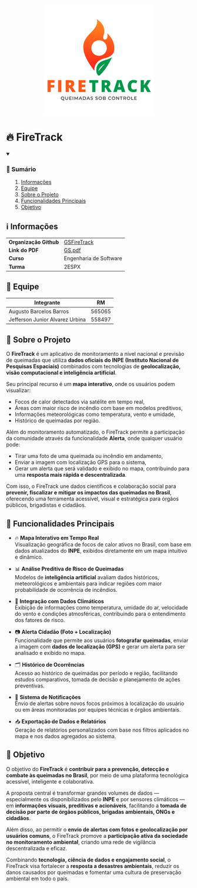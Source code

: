 <p align="center">
    <picture>
        <source media="(prefers-color-scheme: dark)" srcset="Utils/Logo/PNG/LogoDarkHD.png">
        <img alt="Logo da FireTrack" src="Utils/Logo/PNG/LogoHD.png" width="300">
    </picture>
</p>

# 🔥 FireTrack

<details open>
    <summary><h3><strong>📑 Sumário</strong></h3>
        <ol>
            <li><a href="#info">Informações</a></li>
            <li><a href="#equipe">Equipe</a></li>
            <li><a href="#sobre-o-projeto">Sobre o Projeto</a></li>
            <li><a href="#funcionalidades-principais">Funcionalidades Principais</a></li>
            <li><a href="#Objetivo">Objetivo</a></li>
        </ol>
    </summary>
</details>

<h2 id="info"> ℹ️ Informações </h2>

<table>
  <tr>
    <td><strong>Organização Github</strong></td>
    <td><a href="https://github.com/GSFireTrack">GSFireTrack</a></td>
  </tr>
  <tr>
    <td><strong>Link do PDF</strong></td>
    <td><a href="https://github.com/GSFireTrack/FireTrack/blob/main/Utils/GS.pdf">GS.pdf</a></td>
  </tr>
  <tr>
    <td><strong>Curso</strong></td>
    <td>Engenharia de Software</td>
  </tr>
  <tr>
    <td><strong>Turma</strong></td>
    <td>2ESPX</td>
  </tr>
</table>

<h2 id="equipe"> 👥 Equipe </h2>

| Integrante                      | RM     |
| ------------------------------- | ------ |
| Augusto Barcelos Barros         | 565065 |
| Jefferson Junior Alvarez Urbina | 558497 |

<h2 id="sobre-o-projeto"> 📱 Sobre o Projeto </h2>

O **FireTrack** é um aplicativo de monitoramento a nível nacional e previsão de queimadas que utiliza **dados oficiais do INPE (Instituto Nacional de Pesquisas Espaciais)** combinados com tecnologias de **geolocalização, visão computacional e inteligência artificial**.

Seu principal recurso é um **mapa interativo**, onde os usuários podem visualizar:

- Focos de calor detectados via satélite em tempo real,
- Áreas com maior risco de incêndio com base em modelos preditivos,
- Informações meteorológicas como temperatura, vento e umidade,
- Histórico de queimadas por região.

Além do monitoramento automatizado, o FireTrack permite a participação da comunidade através da funcionalidade **Alerta**, onde qualquer usuário pode:

- Tirar uma foto de uma queimada ou incêndio em andamento,
- Enviar a imagem com localização GPS para o sistema,
- Gerar um alerta que será validado e exibido no mapa, contribuindo para uma **resposta mais rápida e descentralizada**.

Com isso, o FireTrack une dados científicos e colaboração social para **prevenir, fiscalizar e mitigar os impactos das queimadas no Brasil**, oferecendo uma ferramenta acessível, visual e estratégica para órgãos públicos, brigadistas e cidadãos.

<h2 id="funcionalidades-principais"> 🌟 Funcionalidades Principais </h2>

- 🔥 **Mapa Interativo em Tempo Real**  
  Visualização geográfica de focos de calor ativos no Brasil, com base em dados atualizados do **INPE**, exibidos diretamente em um mapa intuitivo e dinâmico.

- 📊 **Análise Preditiva de Risco de Queimadas**  
  Modelos de **inteligência artificial** avaliam dados históricos, meteorológicos e ambientais para indicar regiões com maior probabilidade de ocorrência de incêndios.

- 🧠 **Integração com Dados Climáticos**  
  Exibição de informações como temperatura, umidade do ar, velocidade do vento e condições atmosféricas, contribuindo para o entendimento dos fatores de risco.

- 📷 **Alerta Cidadão (Foto + Localização)**  
  Funcionalidade que permite aos usuários **fotografar queimadas**, enviar a imagem com **dados de localização (GPS)** e gerar um alerta para ser analisado e exibido no mapa.

- 🗂️ **Histórico de Ocorrências**  
  Acesso ao histórico de queimadas por período e região, facilitando estudos comparativos, tomada de decisão e planejamento de ações preventivas.

- 📍 **Sistema de Notificações**  
  Envio de alertas sobre novos focos próximos à localização do usuário ou em áreas monitoradas por equipes técnicas e órgãos ambientais.

- 📥 **Exportação de Dados e Relatórios**  
  Geração de relatórios personalizados com base nos filtros aplicados no mapa e nos dados agregados ao sistema.

<h2 id="Objetivo"> 🎯 Objetivo </h2>

O objetivo do **FireTrack** é **contribuir para a prevenção, detecção e combate às queimadas no Brasil**, por meio de uma plataforma tecnológica acessível, inteligente e colaborativa.

A proposta central é transformar grandes volumes de dados — especialmente os disponibilizados pelo **INPE** e por sensores climáticos — em **informações visuais, preditivas e acionáveis**, facilitando a **tomada de decisão por parte de órgãos públicos, brigadas ambientais, ONGs e cidadãos**.

Além disso, ao permitir o **envio de alertas com fotos e geolocalização por usuários comuns**, o FireTrack promove a **participação ativa da sociedade no monitoramento ambiental**, criando uma rede de vigilância descentralizada e eficaz.

Combinando **tecnologia, ciência de dados e engajamento social**, o FireTrack visa fortalecer a **resposta a desastres ambientais**, reduzir os danos causados por queimadas e fomentar uma cultura de preservação ambiental em todo o país.
